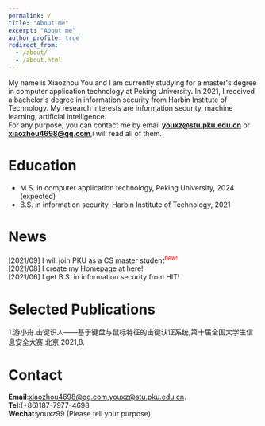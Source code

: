 ```yaml
---
permalink: /
title: "About me"
excerpt: "About me"
author_profile: true
redirect_from: 
  - /about/
  - /about.html
---
```

My name is Xiaozhou You and I am currently studying for a master's degree in computer application technology at Peking University. In 2021, I received a bachelor's degree in information security from Harbin Institute of Technology. My research interests are information security, machine learning, artificial intelligence.  
For any purpose, you can contact me by email **youxz@stu.pku.edu.cn** or **xiaozhou4698@qq.com**,i will read all of them.

Education
======
* M.S. in computer application technology, Peking University, 2024 (expected)
* B.S. in information security, Harbin Institute of Technology, 2021

News
======
[2021/09] I will join PKU as a CS master student<sup><font color="red">new!</font></sup>  
[2021/08] I create my Homepage at here!  
[2021/06] I get B.S. in information security from HIT!

Selected Publications
======
1.游小舟.击键识人——基于键盘与鼠标特征的击键认证系统,第十届全国大学生信息安全大赛,北京,2021,8. 

Contact
======
**Email**:xiaozhou4698@qq.com,youxz@stu.pku.edu.cn.  
**Tel**:(+86)187-7977-4698  
**Wechat**:youxz99 (Please tell your purpose)